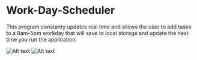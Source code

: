 # Work-Day-Scheduler
This program constanty updates real time and allows the user to add tasks to a 8am-5pm workday that will save to local storage and update the next time you
run the application.

![Alt text]()
![Alt text]()
